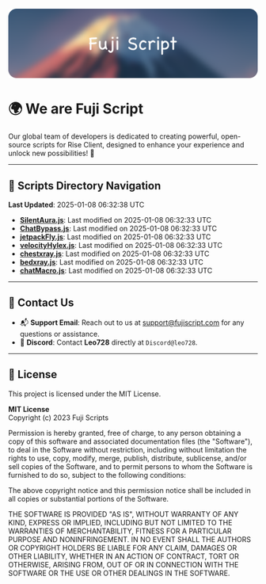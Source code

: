 ![Banner](.github/b.webp)

# 🌍 **We are Fuji Script**

Our global team of developers is dedicated to creating powerful, open-source scripts for Rise Client, designed to enhance your experience and unlock new possibilities! 🌟

---
<!-- SCRIPTS_NAVIGATION_START -->
## 📂 **Scripts Directory Navigation**

**Last Updated**: 2025-01-08 06:32:38 UTC

- **[SilentAura.js](scripts/SilentAura.js)**: Last modified on 2025-01-08 06:32:33 UTC
- **[ChatBypass.js](scripts/ChatBypass.js)**: Last modified on 2025-01-08 06:32:33 UTC
- **[jetpackFly.js](scripts/jetpackFly.js)**: Last modified on 2025-01-08 06:32:33 UTC
- **[velocityHylex.js](scripts/velocityHylex.js)**: Last modified on 2025-01-08 06:32:33 UTC
- **[chestxray.js](scripts/chestxray.js)**: Last modified on 2025-01-08 06:32:33 UTC
- **[bedxray.js](scripts/bedxray.js)**: Last modified on 2025-01-08 06:32:33 UTC
- **[chatMacro.js](scripts/chatMacro.js)**: Last modified on 2025-01-08 06:32:33 UTC

<!-- SCRIPTS_NAVIGATION_END -->

---

## 💬 **Contact Us**  
- 📬 **Support Email**: Reach out to us at [support@fujiscript.com](mailto:support@fujiscript.com) for any questions or assistance.  
- 💬 **Discord**: Contact **Leo728** directly at `Discord@leo728`.

---

## 📜 **License**

This project is licensed under the MIT License.  

**MIT License**  
Copyright (c) 2023 Fuji Scripts  

Permission is hereby granted, free of charge, to any person obtaining a copy of this software and associated documentation files (the "Software"), to deal in the Software without restriction, including without limitation the rights to use, copy, modify, merge, publish, distribute, sublicense, and/or sell copies of the Software, and to permit persons to whom the Software is furnished to do so, subject to the following conditions:  

The above copyright notice and this permission notice shall be included in all copies or substantial portions of the Software.  

THE SOFTWARE IS PROVIDED "AS IS", WITHOUT WARRANTY OF ANY KIND, EXPRESS OR IMPLIED, INCLUDING BUT NOT LIMITED TO THE WARRANTIES OF MERCHANTABILITY, FITNESS FOR A PARTICULAR PURPOSE AND NONINFRINGEMENT. IN NO EVENT SHALL THE AUTHORS OR COPYRIGHT HOLDERS BE LIABLE FOR ANY CLAIM, DAMAGES OR OTHER LIABILITY, WHETHER IN AN ACTION OF CONTRACT, TORT OR OTHERWISE, ARISING FROM, OUT OF OR IN CONNECTION WITH THE SOFTWARE OR THE USE OR OTHER DEALINGS IN THE SOFTWARE.  
